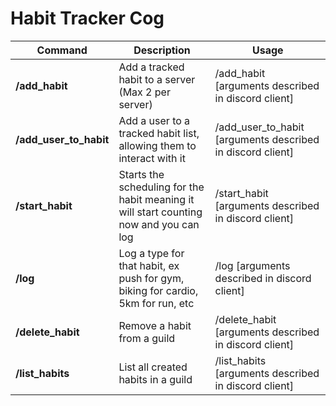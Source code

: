 # Habit Tracker Cog

| Command                | Description                                                                            | Usage                                                      |
|------------------------|----------------------------------------------------------------------------------------|------------------------------------------------------------|
| **/add_habit**         | Add a tracked habit to a server (Max 2 per server)                                     | /add_habit [arguments described in discord client]         |
| **/add_user_to_habit** | Add a user to a tracked habit list, allowing them to interact with it                  | /add_user_to_habit [arguments described in discord client] |
| **/start_habit**       | Starts the scheduling for the habit meaning it will start counting now and you can log | /start_habit [arguments described in discord client]       |
| **/log**               | Log a type for that habit, ex push for gym, biking for cardio, 5km for run, etc        | /log [arguments described in discord client]               |
| **/delete_habit**      | Remove a habit from a guild                                                            | /delete_habit [arguments described in discord client]      |
| **/list_habits**       | List all created habits in a guild                                                     | /list_habits [arguments described in discord client]       |
